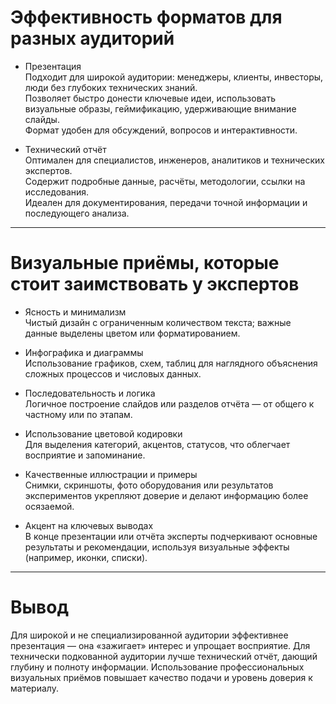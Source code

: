 # Эффективность форматов для разных аудиторий

- Презентация  
  Подходит для широкой аудитории: менеджеры, клиенты, инвесторы, люди без глубоких технических знаний.  
  Позволяет быстро донести ключевые идеи, использовать визуальные образы, геймификацию, удерживающие внимание слайды.  
  Формат удобен для обсуждений, вопросов и интерактивности.

- Технический отчёт  
  Оптимален для специалистов, инженеров, аналитиков и технических экспертов.  
  Содержит подробные данные, расчёты, методологии, ссылки на исследования.  
  Идеален для документирования, передачи точной информации и последующего анализа.

---

# Визуальные приёмы, которые стоит заимствовать у экспертов

- Ясность и минимализм  
  Чистый дизайн с ограниченным количеством текста; важные данные выделены цветом или форматированием.

- Инфографика и диаграммы  
  Использование графиков, схем, таблиц для наглядного объяснения сложных процессов и числовых данных.

- Последовательность и логика  
  Логичное построение слайдов или разделов отчёта — от общего к частному или по этапам.

- Использование цветовой кодировки  
  Для выделения категорий, акцентов, статусов, что облегчает восприятие и запоминание.

- Качественные иллюстрации и примеры  
  Снимки, скриншоты, фото оборудования или результатов экспериментов укрепляют доверие и делают информацию более осязаемой.

- Акцент на ключевых выводах  
  В конце презентации или отчёта эксперты подчеркивают основные результаты и рекомендации, используя визуальные эффекты (например, иконки, списки).

---

# Вывод

Для широкой и не специализированной аудитории эффективнее презентация — она «зажигает» интерес и упрощает восприятие. Для технически подкованной аудитории лучше технический отчёт, дающий глубину и полноту информации. Использование профессиональных визуальных приёмов повышает качество подачи и уровень доверия к материалу.
